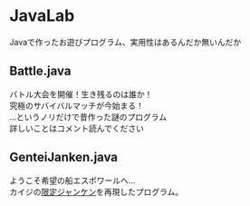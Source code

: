 # JavaLab
Javaで作ったお遊びプログラム、実用性はあるんだか無いんだか

## Battle.java
バトル大会を開催！生き残るのは誰か！<br>
究極のサバイバルマッチが今始まる！<br>
...というノリだけで昔作った謎のプログラム<br>
詳しいことはコメント読んでください<br>

## GenteiJanken.java
ようこそ希望の船エスポワールへ…<br>
カイジの[限定ジャンケン](http://dic.pixiv.net/a/%E9%99%90%E5%AE%9A%E3%82%B8%E3%83%A3%E3%83%B3%E3%82%B1%E3%83%B3)を再現したプログラム。<br>
